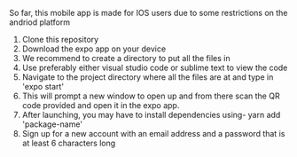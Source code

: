So far, this mobile app is made for IOS users due to some restrictions on the andriod platform

1. Clone this repository
2. Download the expo app on your device
3. We recommend to create a directory to put all the files in
4. Use preferably either visual studio code or sublime text to view the code
5. Navigate to the project directory where all the files are at and type in 'expo start'
6. This will prompt a new window to open up and from there scan the QR code provided and open it in the expo app.
7. After launching, you may have to install dependencies using- yarn add 'package-name'
8. Sign up for a new account with an email address and a password that is at least 6 characters long
